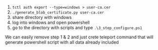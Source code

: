 1) `tctl auth export --type=windows > user-ca.cer`
2) `./generate_blob_certificate.py user-ca.cer`
3) share directory with windows
4) log into windows and open powershell
5) go to the directory with scripts and type `.\3_step_configure.ps1`


We can easily remove step 1 & 2 and just crete teleport command that will generate powershell script with all data already included